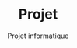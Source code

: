 ---
title: Projet
subtitle: Projet informatique
description: Description du projet
layout: project
image: https://via.placeholder.com/640x480
---